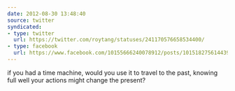 ```yaml
---
date: 2012-08-30 13:48:40
source: twitter
syndicated:
- type: twitter
  url: https://twitter.com/roytang/statuses/241170576658534400/
- type: facebook
  url: https://www.facebook.com/10155666240078912/posts/10151827561443912
---
```


if you had a time machine, would you use it to travel to the past, knowing full well your actions might change the present?